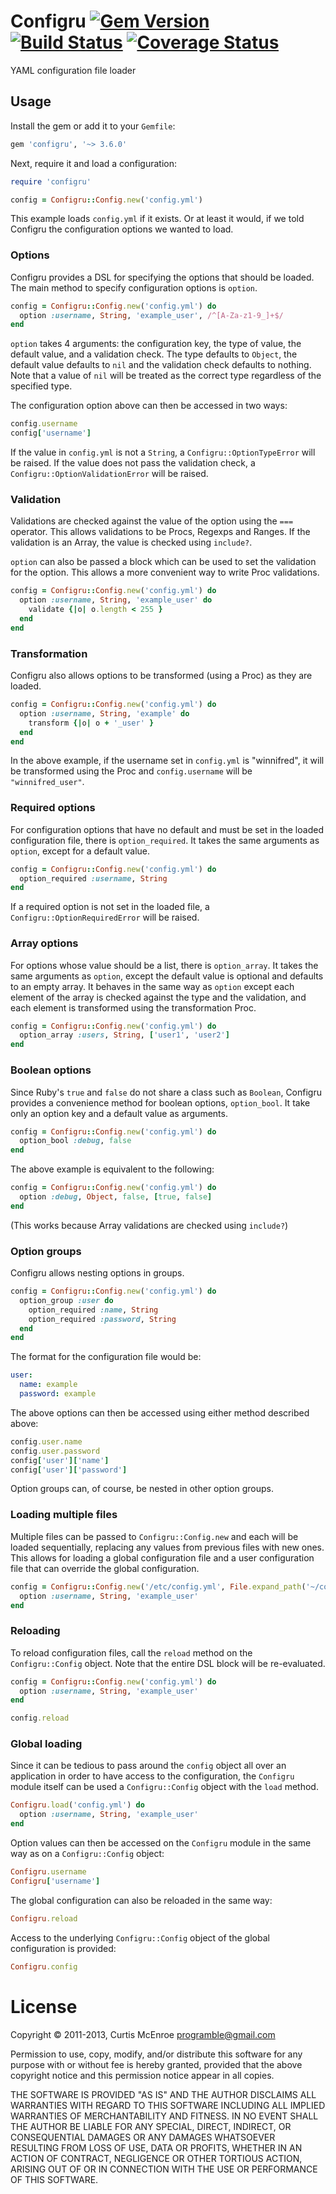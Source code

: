 # Configru [![Gem Version](https://badge.fury.io/rb/configru.png)](http://badge.fury.io/rb/configru) [![Build Status](https://secure.travis-ci.org/programble/configru.png?branch=master)](http://travis-ci.org/programble/configru) [![Coverage Status](https://coveralls.io/repos/programble/configru/badge.png)](https://coveralls.io/r/programble/configru)

YAML configuration file loader

## Usage

Install the gem or add it to your `Gemfile`:

```ruby
gem 'configru', '~> 3.6.0'
```

Next, require it and load a configuration:

```ruby
require 'configru'

config = Configru::Config.new('config.yml')
```

This example loads `config.yml` if it exists. Or at least it would, if
we told Configru the configuration options we wanted to load.

### Options

Configru provides a DSL for specifying the options that should be
loaded. The main method to specify configuration options is `option`.

```ruby
config = Configru::Config.new('config.yml') do
  option :username, String, 'example_user', /^[A-Za-z1-9_]+$/
end
```

`option` takes 4 arguments: the configuration key, the type of value,
the default value, and a validation check. The type defaults to
`Object`, the default value defaults to `nil` and the validation check
defaults to nothing. Note that a value of `nil` will be treated as the
correct type regardless of the specified type.

The configuration option above can then be accessed in two ways:

```ruby
config.username
config['username']
```

If the value in `config.yml` is not a `String`, a
`Configru::OptionTypeError` will be raised. If the value does not pass
the validation check, a `Configru::OptionValidationError` will be
raised.

### Validation

Validations are checked against the value of the option using the `===`
operator. This allows validations to be Procs, Regexps and Ranges. If
the validation is an Array, the value is checked using `include?`.

`option` can also be passed a block which can be used to set the
validation for the option. This allows a more convenient way to write
Proc validations.

```ruby
config = Configru::Config.new('config.yml') do
  option :username, String, 'example_user' do
    validate {|o| o.length < 255 }
  end
end
```

### Transformation

Configru also allows options to be transformed (using a Proc) as they
are loaded.

```ruby
config = Configru::Config.new('config.yml') do
  option :username, String, 'example' do
    transform {|o| o + '_user' }
  end
end
```

In the above example, if the username set in `config.yml` is
"winnifred", it will be transformed using the Proc and `config.username`
will be `"winnifred_user"`.

### Required options

For configuration options that have no default and must be set in the
loaded configuration file, there is `option_required`. It takes the same
arguments as `option`, except for a default value.

```ruby
config = Configru::Config.new('config.yml') do
  option_required :username, String
end
```

If a required option is not set in the loaded file, a
`Configru::OptionRequiredError` will be raised.

### Array options

For options whose value should be a list, there is `option_array`. It
takes the same arguments as `option`, except the default value is
optional and defaults to an empty array. It behaves in the same way as
`option` except each element of the array is checked against the type
and the validation, and each element is transformed using the
transformation Proc.

```ruby
config = Configru::Config.new('config.yml') do
  option_array :users, String, ['user1', 'user2']
end
```

### Boolean options

Since Ruby's `true` and `false` do not share a class such as `Boolean`,
Configru provides a convenience method for boolean options,
`option_bool`. It take only an option key and a default value as
arguments.

```ruby
config = Configru::Config.new('config.yml') do
  option_bool :debug, false
end
```

The above example is equivalent to the following:

```ruby
config = Configru::Config.new('config.yml') do
  option :debug, Object, false, [true, false]
end
```

(This works because Array validations are checked using `include?`)

### Option groups

Configru allows nesting options in groups.

```ruby
config = Configru::Config.new('config.yml') do
  option_group :user do
    option_required :name, String
    option_required :password, String
  end
end
```

The format for the configuration file would be:

```yaml
user:
  name: example
  password: example
```

The above options can then be accessed using either method described
above:

```ruby
config.user.name
config.user.password
config['user']['name']
config['user']['password']
```

Option groups can, of course, be nested in other option groups.

### Loading multiple files

Multiple files can be passed to `Configru::Config.new` and each will be
loaded sequentially, replacing any values from previous files with new
ones. This allows for loading a global configuration file and a user
configuration file that can override the global configuration.

```ruby
config = Configru::Config.new('/etc/config.yml', File.expand_path('~/config.yml')) do
  option :username, String, 'example_user'
end
```

### Reloading

To reload configuration files, call the `reload` method on the
`Configru::Config` object. Note that the entire DSL block will be
re-evaluated.

```ruby
config = Configru::Config.new('config.yml') do
  option :username, String, 'example_user'
end

config.reload
```

### Global loading

Since it can be tedious to pass around the `config` object all over an
application in order to have access to the configuration, the `Configru`
module itself can be used a `Configru::Config` object with the `load`
method.

```ruby
Configru.load('config.yml') do
  option :username, String, 'example_user'
end
```

Option values can then be accessed on the `Configru` module in the same
way as on a `Configru::Config` object:

```ruby
Configru.username
Configru['username']
```

The global configuration can also be reloaded in the same way:

```ruby
Configru.reload
```

Access to the underlying `Configru::Config` object of the global
configuration is provided:

```ruby
Configru.config
```

# License

Copyright © 2011-2013, Curtis McEnroe <programble@gmail.com>

Permission to use, copy, modify, and/or distribute this software for any
purpose with or without fee is hereby granted, provided that the above
copyright notice and this permission notice appear in all copies.

THE SOFTWARE IS PROVIDED "AS IS" AND THE AUTHOR DISCLAIMS ALL WARRANTIES
WITH REGARD TO THIS SOFTWARE INCLUDING ALL IMPLIED WARRANTIES OF
MERCHANTABILITY AND FITNESS. IN NO EVENT SHALL THE AUTHOR BE LIABLE FOR
ANY SPECIAL, DIRECT, INDIRECT, OR CONSEQUENTIAL DAMAGES OR ANY DAMAGES
WHATSOEVER RESULTING FROM LOSS OF USE, DATA OR PROFITS, WHETHER IN AN
ACTION OF CONTRACT, NEGLIGENCE OR OTHER TORTIOUS ACTION, ARISING OUT OF
OR IN CONNECTION WITH THE USE OR PERFORMANCE OF THIS SOFTWARE.

